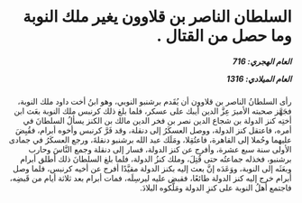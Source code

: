 <h1 dir="rtl">السلطان الناصر بن قلاوون يغير ملك النوبة وما حصل من القتال .</h1>

<h5 dir="rtl">العام الهجري:  716

العام الميلادي: 1316

</h5>

<p dir="rtl">رأى السلطانُ الناصر بن قلاوون أن يُقَدم برشنبو النوبي، وهو ابنُ أخت داود ملك النوبة، فجَهَّز صحبته الأميرَ عِزَّ الدين أيبك على عسكر، فلما بلغ ذلك كرنبس ملك النوبة بعَث ابن أختِه كنز الدولة بن شجاع الدين نصر بن فخر الدين مالك بن الكنز يسألُ السلطانَ في أمره، فاعتقل كنز الدولة، ووصل العسكَرُ إلى دنقلة، وقد فَرَّ كرنبس وأخوه أبرام، فقُبِضَ عليهما وحُملا إلى القاهرة، فاعتُقِلا، ومَلَك عبد الله برشنبو دنقلةَ، ورجع العسكَرُ في جمادى الأولى سنة سبع عشرة، وأفرج عن كنز الدولة، فسار إلى دنقلة وجمع النَّاسَ وحارب برشنبو، فخذله جماعتُه حتى قُتِلَ، وملك كنزُ الدولة، فلما بلغ السلطانَ ذلك أطلق أبرام وبعَثَه إلى النوبة، ووَعَدَه إنَّ بعث إليه بكنز الدولة مقيَّدًا أفرج عن أخيه كرنبس، فلما وصل أبرام خرج إليه كنز الدولة طائعًا، فقبض عليه ليرسِلَه، فمات أبرام بعد ثلاثة أيام من قَبضِه، فاجتمع أهلُ النوبة على كنزِ الدولة ومَلَّكوه البلادَ.</p></br>
